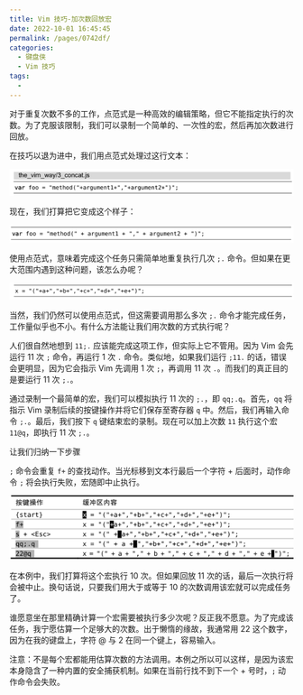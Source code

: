 ```yaml
---
title: Vim 技巧-加次数回放宏
date: 2022-10-01 16:45:45
permalink: /pages/0742df/
categories:
  - 键盘侠
  - Vim 技巧
tags:
  -
---
```


对于重复次数不多的工作，点范式是一种高效的编辑策略，但它不能指定执行的次数。为了克服该限制，我们可以录制一个简单的、一次性的宏，然后再加次数进行回放。

在技巧以退为进中，我们用点范式处理过这行文本：

![](../../.vuepress/public/img/vim/128.jpg)

现在，我们打算把它变成这个样子：

![](../../.vuepress/public/img/vim/129.jpg)

使用点范式，意味着完成这个任务只需简单地重复执行几次 `;.` 命令。但如果在更大范围内遇到这种问题，该怎么办呢？

![](../../.vuepress/public/img/vim/141.jpg)

当然，我们仍然可以使用点范式，但这需要调用那么多次 `;.` 命令才能完成任务，工作量似乎也不小。有什么方法能让我们用次数的方式执行呢？

人们很自然地想到 `11;.` 应该能完成这项工作，但实际上它不管用。因为 Vim 会先运行 11 次 `;` 命令，再运行 1 次 `.` 命令。类似地，如果我们运行 `;11.` 的话，错误会更明显，因为它会指示 Vim 先调用 1 次 `;`，再调用 11 次 `.`。而我们的真正目的是要运行 11 次 `;.`。

通过录制一个最简单的宏，我们可以模拟执行 11 次的 `;.`，即 `qq;.q`。首先，`qq` 将指示 Vim 录制后续的按键操作并将它们保存至寄存器 `q` 中。然后，我们再输入命令 `;.`。最后，我们按下 `q` 键结束宏的录制。现在可以加上次数 `11` 执行这个宏 `11@q`，即执行 11 次 `;.`。

让我们归纳一下步骤

`;` 命令会重复 `f+` 的查找动作。当光标移到文本行最后一个字符 + 后面时，动作命令 `;` 将会执行失败，宏随即中止执行。

![](../../.vuepress/public/img/vim/142.jpg)

在本例中，我们打算将这个宏执行 10 次。但如果回放 11 次的话，最后一次执行将会被中止。换句话说，只要我们用大于或等于 10 的次数调用该宏就可以完成任务了。

谁愿意坐在那里精确计算一个宏需要被执行多少次呢？反正我不愿意。为了完成该任务，我宁愿估算一个足够大的次数。出于懒惰的缘故，我通常用 22 这个数字，因为在我的键盘上，字符 @ 与 2 在同一个键上，容易输入。

注意：不是每个宏都能用估算次数的方法调用。本例之所以可以这样，是因为该宏本身隐含了一种内置的安全捕获机制。如果在当前行找不到下一个 + 号时，`;` 动作命令会失败。
